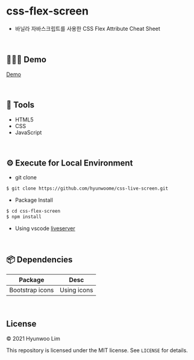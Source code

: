 # css-flex-screen

- 바닐라 자바스크립트를 사용한 CSS Flex Attribute Cheat Sheet

<br>

## 🧑🏻‍💻 Demo

[Demo](https://hyunwoome.github.io/css-flex-screen/src/index.html)

<br>

## 🔨 Tools

- HTML5
- CSS
- JavaScript

<br>

## ⚙️ Execute for Local Environment

- git clone

```sh
$ git clone https://github.com/hyunwoome/css-live-screen.git
```

- Package Install

```sh
$ cd css-flex-screen
$ npm install
```

- Using vscode [liveserver](https://marketplace.visualstudio.com/items?itemName=ritwickdey.LiveServer)

<br>

## 📦 Dependencies

| Package         | Desc        |
| --------------- | ----------- |
| Bootstrap icons | Using icons |

<br>

## License

© 2021 Hyunwoo Lim

This repository is licensed under the MIT license. See `LICENSE` for details.
